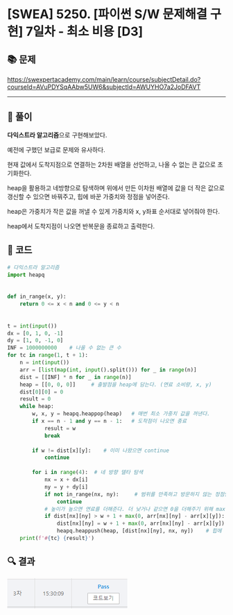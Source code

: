 # [SWEA] 5250. [파이썬 S/W 문제해결 구현] 7일차 - 최소 비용 [D3]

## 📚 문제

https://swexpertacademy.com/main/learn/course/subjectDetail.do?courseId=AVuPDYSqAAbw5UW6&subjectId=AWUYHO7a2JoDFAVT

---

## 📖 풀이

**다익스트라 알고리즘**으로 구현해보았다.

예전에 구했던 보급로 문제와 유사하다.

현재 값에서 도착지점으로 연결하는 2차원 배열을 선언하고, 나올 수 없는 큰 값으로 초기화한다.

heap을 활용하고 네방향으로 탐색하며 위에서 만든 이차원 배열에 값을 더 작은 값으로 갱신할 수 있으면 바꿔주고, 힙에 바꾼 가중치와 정점을 넣어준다.

heap은 가중치가 작은 값을 꺼낼 수 있게 가중치와 x, y좌표 순서대로 넣어줘야 한다.

heap에서 도착지점이 나오면 반복문을 종료하고 출력한다.

## 📒 코드

```python
# 다익스트라 알고리즘
import heapq


def in_range(x, y):
    return 0 <= x < n and 0 <= y < n


t = int(input())
dx = [0, 1, 0, -1]
dy = [1, 0, -1, 0]
INF = 1000000000    # 나올 수 없는 큰 수
for tc in range(1, t + 1):
    n = int(input())
    arr = [list(map(int, input().split())) for _ in range(n)]
    dist = [[INF] * n for _ in range(n)]
    heap = [[0, 0, 0]]     # 출발점을 heap에 담는다. (연료 소비량, x, y)
    dist[0][0] = 0
    result = 0
    while heap:
        w, x, y = heapq.heappop(heap)   # 매번 최소 가중치 값을 꺼낸다.
        if x == n - 1 and y == n - 1:   # 도착점이 나오면 종료
            result = w
            break

        if w != dist[x][y]:    # 이미 나왔으면 continue
            continue

        for i in range(4):  # 네 방향 델타 탐색
            nx = x + dx[i]
            ny = y + dy[i]
            if not in_range(nx, ny):     # 범위를 만족하고 방문하지 않는 정점인 경우만
                continue
            # 높이가 높으면 연료를 더해준다. 더 낮거나 같으면 0을 더해주기 위해 max 함수 사용
            if dist[nx][ny] > w + 1 + max(0, arr[nx][ny] - arr[x][y]):
                dist[nx][ny] = w + 1 + max(0, arr[nx][ny] - arr[x][y])
                heapq.heappush(heap, [dist[nx][ny], nx, ny])    # 힙에 넣어준다.
    print(f'#{tc} {result}')
```

## 🔍 결과

![image-20220405160712126](README.assets/image-20220405160712126.png)